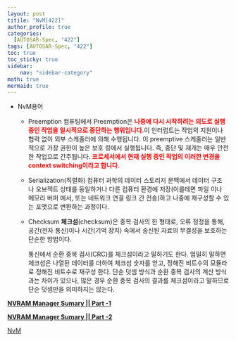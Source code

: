 ```yaml
---
layout: post
titile: "NvM[422]"
author_profile: true
categories:
  [AUTOSAR-Spec, "422"]
tags: [AUTOSAR-Spec, "422"]
toc: true
toc_sticky: true
sidebar:
    nav: "sidebar-category"
math: true
mermaid: true
---
```

- NvM용어
    - Preemption
        컴퓨팅에서 Preemption은 <span style="color:red">**나중에 다시 시작하려는 의도로 실행 중인 작업을 일시적으로 중단하는 행위입니다.**</span>이 인터럽트는 작업의 지원이나 협력 없이 외부 스케줄러에 의해 수행됩니다. 이 preemptive 스케줄러는 일반적으로 가장 권한이 높은 보호 링에서 실행됩니다. 즉, 중단 및 재개는 매우 안전한 작업으로 간주됩니다. <span style="color:red">**프로세서에서 현재 실행 중인 작업의 이러한 변경을 context switching이라고 합니다.**</span>
    - Serialization(직렬화)
        컴퓨터 과학의 데이터 스토리지 문맥에서 데이터 구조나 오브젝트 상태를 동일하거나 다른 컴퓨터 환경에 저장(이를테면 파일 이나 메모리 버퍼 에서, 또는 네트워크 연결 링크 간 전송)하고 나중에 재구성할 수 있는 포맷으로 변환하는 과정이다.
    - Checksum
        **체크섬**(checksum)은 중복 검사의 한 형태로, 오류 정정을 통해, 공간(전자 통신)이나 시간(기억 장치) 속에서 송신된 자료의 무결성을 보호하는 단순한 방법이다.
        
        통신에서 순환 중복 검사(CRC)를 체크섬이라고 말하기도 한다. 엄밀히 말하면 체크섬은 나열된 데이터를 더하여 체크섬 숫자를 얻고, 정해진 비트수의 모듈라로 정해진 비트수로 재구성 한다. 단순 덧셈 방식과 순환 중복 검사의 계산 방식과는 차이가 있으나, 많은 경우 순환 중복 검사의 결과를 체크섬이라고 말하므로 단순 덧셈만을 의미하지는 않는다.

[**NVRAM Manager Sumary || Part -1**](https://www.notion.so/NVRAM-Manager-Sumary-Part-1-41c29ca387e34fd3a71f8a84c8843dd6?pvs=21)

[**NVRAM Manager Sumary || Part -2**](https://www.notion.so/NVRAM-Manager-Sumary-Part-2-312fc0a047764c0191f20ce33d2f87f9?pvs=21)

[NvM](https://www.notion.so/NvM-2bb03c06f6b14b8e8606e5a77fc5522f?pvs=21)